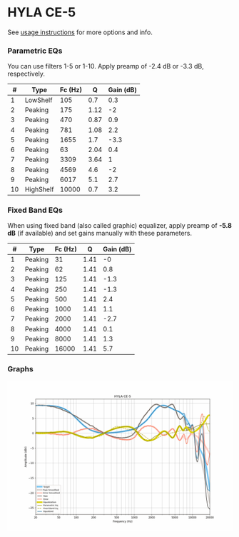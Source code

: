 # HYLA CE-5
See [usage instructions](https://github.com/jaakkopasanen/AutoEq#usage) for more options and info.

### Parametric EQs
You can use filters 1-5 or 1-10. Apply preamp of -2.4 dB or -3.3 dB, respectively.

|   # | Type      |   Fc (Hz) |    Q |   Gain (dB) |
|-----|-----------|-----------|------|-------------|
|   1 | LowShelf  |       105 | 0.7  |         0.3 |
|   2 | Peaking   |       175 | 1.12 |        -2   |
|   3 | Peaking   |       470 | 0.87 |         0.9 |
|   4 | Peaking   |       781 | 1.08 |         2.2 |
|   5 | Peaking   |      1655 | 1.7  |        -3.3 |
|   6 | Peaking   |        63 | 2.04 |         0.4 |
|   7 | Peaking   |      3309 | 3.64 |         1   |
|   8 | Peaking   |      4569 | 4.6  |        -2   |
|   9 | Peaking   |      6017 | 5.1  |         2.7 |
|  10 | HighShelf |     10000 | 0.7  |         3.2 |

### Fixed Band EQs
When using fixed band (also called graphic) equalizer, apply preamp of **-5.8 dB** (if available) and set gains manually with these parameters.

|   # | Type    |   Fc (Hz) |    Q |   Gain (dB) |
|-----|---------|-----------|------|-------------|
|   1 | Peaking |        31 | 1.41 |        -0   |
|   2 | Peaking |        62 | 1.41 |         0.8 |
|   3 | Peaking |       125 | 1.41 |        -1.3 |
|   4 | Peaking |       250 | 1.41 |        -1.3 |
|   5 | Peaking |       500 | 1.41 |         2.4 |
|   6 | Peaking |      1000 | 1.41 |         1.1 |
|   7 | Peaking |      2000 | 1.41 |        -2.7 |
|   8 | Peaking |      4000 | 1.41 |         0.1 |
|   9 | Peaking |      8000 | 1.41 |         1.3 |
|  10 | Peaking |     16000 | 1.41 |         5.7 |

### Graphs
![](./HYLA%20CE-5.png)
